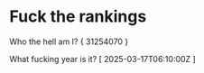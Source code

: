 # Fuck the rankings

Who the hell am I?
{ 31254070 }

What fucking year is it?
[ 2025-03-17T06:10:00Z ]
